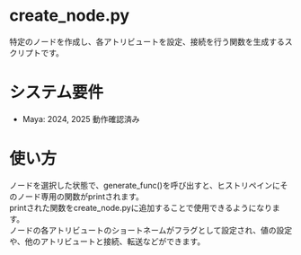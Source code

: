 # create_node.py
特定のノードを作成し、各アトリビュートを設定、接続を行う関数を生成するスクリプトです。

# システム要件
- Maya: 2024, 2025 動作確認済み

# 使い方
ノードを選択した状態で、generate_func()を呼び出すと、ヒストリペインにそのノード専用の関数がprintされます。  
printされた関数をcreate_node.pyに追加することで使用できるようになります。  
ノードの各アトリビュートのショートネームがフラグとして設定され、値の設定や、他のアトリビュートと接続、転送などができます。
